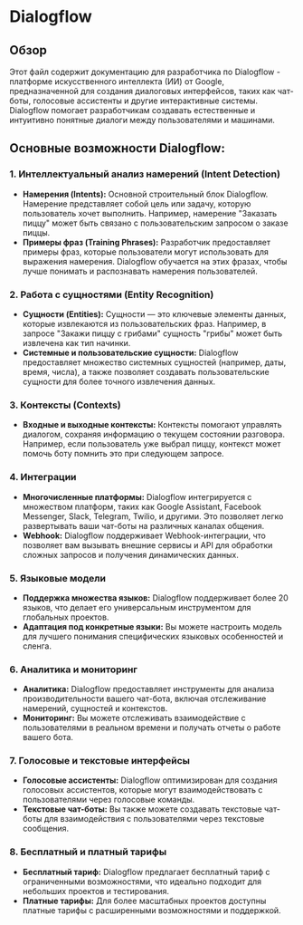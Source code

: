 # Dialogflow

## Обзор

Этот файл содержит документацию для разработчика по Dialogflow - платформе искусственного интеллекта (ИИ) от Google, предназначенной для создания диалоговых интерфейсов, таких как чат-боты, голосовые ассистенты и другие интерактивные системы. Dialogflow  помогает разработчикам создавать естественные и интуитивно понятные диалоги между пользователями и машинами.

## Основные возможности Dialogflow:

### 1. Интеллектуальный анализ намерений (Intent Detection)

* **Намерения (Intents):** Основной строительный блок Dialogflow. Намерение представляет собой цель или задачу, которую пользователь хочет выполнить. Например, намерение "Заказать пиццу" может быть связано с пользовательским запросом о заказе пиццы.
* **Примеры фраз (Training Phrases):** Разработчик предоставляет примеры фраз, которые пользователи могут использовать для выражения намерения. Dialogflow обучается на этих фразах, чтобы лучше понимать и распознавать намерения пользователей.

### 2. Работа с сущностями (Entity Recognition)

* **Сущности (Entities):** Сущности — это ключевые элементы данных, которые извлекаются из пользовательских фраз. Например, в запросе "Закажи пиццу с грибами" сущность "грибы" может быть извлечена как тип начинки.
* **Системные и пользовательские сущности:** Dialogflow предоставляет множество системных сущностей (например, даты, время, числа), а также позволяет создавать пользовательские сущности для более точного извлечения данных.

### 3. Контексты (Contexts)

* **Входные и выходные контексты:** Контексты помогают управлять диалогом, сохраняя информацию о текущем состоянии разговора. Например, если пользователь уже выбрал пиццу, контекст может помочь боту помнить это при следующем запросе.

### 4. Интеграции

* **Многочисленные платформы:** Dialogflow интегрируется с множеством платформ, таких как Google Assistant, Facebook Messenger, Slack, Telegram, Twilio, и другими. Это позволяет легко развертывать ваши чат-боты на различных каналах общения.
* **Webhook:** Dialogflow поддерживает Webhook-интеграции, что позволяет вам вызывать внешние сервисы и API для обработки сложных запросов и получения динамических данных.

### 5. Языковые модели

* **Поддержка множества языков:** Dialogflow поддерживает более 20 языков, что делает его универсальным инструментом для глобальных проектов.
* **Адаптация под конкретные языки:** Вы можете настроить модель для лучшего понимания специфических языковых особенностей и сленга.

### 6. Аналитика и мониторинг

* **Аналитика:** Dialogflow предоставляет инструменты для анализа производительности вашего чат-бота, включая отслеживание намерений, сущностей и контекстов.
* **Мониторинг:** Вы можете отслеживать взаимодействие с пользователями в реальном времени и получать отчеты о работе вашего бота.

### 7. Голосовые и текстовые интерфейсы

* **Голосовые ассистенты:** Dialogflow оптимизирован для создания голосовых ассистентов, которые могут взаимодействовать с пользователями через голосовые команды.
* **Текстовые чат-боты:** Вы также можете создавать текстовые чат-боты для взаимодействия с пользователями через текстовые сообщения.

### 8. Бесплатный и платный тарифы

* **Бесплатный тариф:** Dialogflow предлагает бесплатный тариф с ограниченными возможностями, что идеально подходит для небольших проектов и тестирования.
* **Платные тарифы:** Для более масштабных проектов доступны платные тарифы с расширенными возможностями и поддержкой.